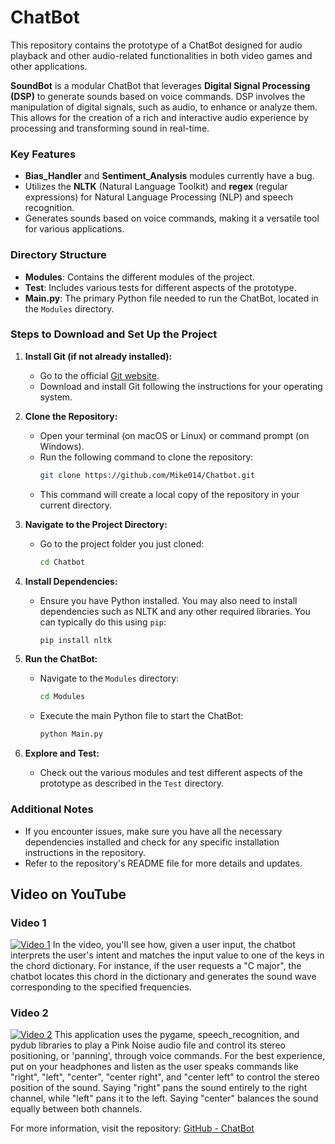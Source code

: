 # ChatBot

This repository contains the prototype of a ChatBot designed for audio playback and other audio-related functionalities in both video games and other applications.

**SoundBot** is a modular ChatBot that leverages **Digital Signal Processing (DSP)** to generate sounds based on voice commands. DSP involves the manipulation of digital signals, such as audio, to enhance or analyze them. This allows for the creation of a rich and interactive audio experience by processing and transforming sound in real-time.

### Key Features

- **Bias_Handler** and **Sentiment_Analysis** modules currently have a bug.
- Utilizes the **NLTK** (Natural Language Toolkit) and **regex** (regular expressions) for Natural Language Processing (NLP) and speech recognition.
- Generates sounds based on voice commands, making it a versatile tool for various applications.

### Directory Structure

- **Modules**: Contains the different modules of the project.
- **Test**: Includes various tests for different aspects of the prototype.
- **Main.py**: The primary Python file needed to run the ChatBot, located in the `Modules` directory.

### Steps to Download and Set Up the Project

1. **Install Git (if not already installed):**
   - Go to the official [Git website](https://git-scm.com/).
   - Download and install Git following the instructions for your operating system.

2. **Clone the Repository:**
   - Open your terminal (on macOS or Linux) or command prompt (on Windows).
   - Run the following command to clone the repository:
     ```bash
     git clone https://github.com/Mike014/Chatbot.git
     ```
   - This command will create a local copy of the repository in your current directory.

3. **Navigate to the Project Directory:**
   - Go to the project folder you just cloned:
     ```bash
     cd Chatbot
     ```

4. **Install Dependencies:**
   - Ensure you have Python installed. You may also need to install dependencies such as NLTK and any other required libraries. You can typically do this using `pip`:
     ```bash
     pip install nltk
     ```

5. **Run the ChatBot:**
   - Navigate to the `Modules` directory:
     ```bash
     cd Modules
     ```
   - Execute the main Python file to start the ChatBot:
     ```bash
     python Main.py
     ```

6. **Explore and Test:**
   - Check out the various modules and test different aspects of the prototype as described in the `Test` directory.

### Additional Notes

- If you encounter issues, make sure you have all the necessary dependencies installed and check for any specific installation instructions in the repository.
- Refer to the repository's README file for more details and updates.

## Video on YouTube

### Video 1
[![Video 1](https://img.youtube.com/vi/RP8IiiImbO0/0.jpg)](https://www.youtube.com/watch?v=RP8IiiImbO0&list=PLgKASgLUSpNaUfSrkMirwRU2skzNGbnRs&index=52)
In the video, you'll see how, given a user input, the chatbot interprets the user's intent and matches the input value to one of the keys in the chord dictionary. For instance, if the user requests a "C major", the chatbot locates this chord in the dictionary and generates the sound wave corresponding to the specified frequencies.

### Video 2
[![Video 2](https://img.youtube.com/vi/tjzaMJyNJys/0.jpg)](https://www.youtube.com/watch?v=tjzaMJyNJys&list=PLgKASgLUSpNaUfSrkMirwRU2skzNGbnRs&index=48)
This application uses the pygame, speech_recognition, and pydub libraries to play a Pink Noise audio file and control its stereo positioning, or 'panning', through voice commands. For the best experience, put on your headphones and listen as the user speaks commands like "right", "left", "center", "center right", and "center left" to control the stereo position of the sound. Saying "right" pans the sound entirely to the right channel, while "left" pans it to the left. Saying "center" balances the sound equally between both channels.

For more information, visit the repository: [GitHub - ChatBot](https://github.com/Mike014/Chatbot.git)

